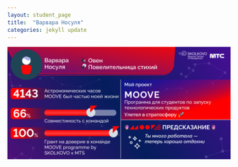 ```yaml
---
layout: student_page
title:  "Варвара Носуля"
categories: jekyll update
---
```


<img class="img-fluid" src="/img/posts/Варвара Носуля.png" alt="team">
